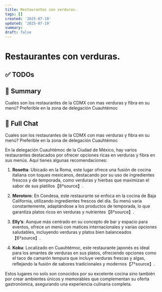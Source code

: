 ```yaml
---
title: Restaurantes con verduras.
tags: []
created: '2025-07-19'
updated: '2025-07-19'
summary:
draft: false
---
```


# Restaurantes con verduras.

## ✅ TODOs


## 📌 Summary
Cuales son los restaurantes de la CDMX con mas verduras y fibra en su menú? Preferible en la zona de delegación Cuauhtémoc

## 🧠 Full Chat


Cuales son los restaurantes de la CDMX con mas verduras y fibra en su menú? Preferible en la zona de delegación Cuauhtémoc 



En la delegación Cuauhtémoc de la Ciudad de México, hay varios restaurantes destacados por ofrecer opciones ricas en verduras y fibra en sus menús. Aquí tienes algunas recomendaciones:

1. **Rosetta**: Ubicado en la Roma, este lugar ofrece una fusión de cocina italiana con toques mexicanos, destacando por su uso de ingredientes frescos y de temporada, como verduras y hierbas que maximizan el sabor de sus platillos【8†source】.

2. **Merotoro**: En Condesa, este restaurante se enfoca en la cocina de Baja California, utilizando ingredientes frescos del día. Su menú varía constantemente, adaptándose a los productos de temporada, lo que garantiza platos ricos en verduras y nutrientes【8†source】.

3. **Elly’s**: Aunque más centrado en su concepto de bar y espacio para eventos, ofrece un menú con matices internacionales y varias opciones saludables, incluyendo verduras y platos bien balanceados【6†source】.

4. **Koku**: Localizado en Cuauhtémoc, este restaurante japonés es ideal para los amantes de verduras en sus platos, ofreciendo opciones como el taco de camarón tempura que incluye verduras frescas y algas, reflejando la fusión de sabores tradicionales y modernos【7†source】.

Estos lugares no solo son conocidos por su excelente cocina sino también por crear ambientes únicos y memorables que complementan su oferta gastronómica, asegurando una experiencia culinaria completa.